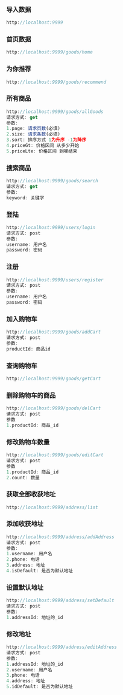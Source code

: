 ### 导入数据

``` js
http://localhost:9999
```

### 首页数据

``` js
http://localhost:9999/goods/home
```

### 为你推荐

``` js
http://localhost:9999/goods/recommend
```

### 所有商品

``` js
http://localhost:9999/goods/allGoods
请求方式: get
参数: 
1.page: 请求页数(必填)
2.size: 请求条数(必填)
3.sort: 排序方式 1为升序 -1为降序
4.priceGt: 价格区间 从多少开始
5.priceLte: 价格区间 到哪结束

```

### 搜索商品

``` js
http://localhost:9999/goods/search
请求方式: get
参数:
keyword: 关键字
```



### 登陆

``` js
http://localhost:9999/users/login
请求方式: post
参数:
username: 用户名
password: 密码
```

### 注册

``` js
http://localhost:9999/users/register
请求方式: post
参数:
username: 用户名
password: 密码
```

### 加入购物车

``` js
http://localhost:9999/goods/addCart
请求方式: post
参数:
productId: 商品id
```

### 查询购物车

``` js
http://localhost:9999/goods/getCart
```

### 删除购物车的商品

``` js
http://localhost:9999/goods/delCart
请求方式: post
参数
1.productId: 商品_id
```



### 修改购物车数量

``` js
http://localhost:9999/goods/editCart
请求方式: post
参数
1.productId: 商品_id
2.count: 数量
```

### 获取全部收获地址

``` js
http://localhost:9999/address/list
```

### 添加收获地址

``` js
http://localhost:9999/address/addAddress
请求方式: post
参数:
1.username: 用户名
2.phone: 电话
3.address: 地址
4.isDefault: 是否为默认地址
```

### 设置默认地址

``` js
http://localhost:9999/address/setDefault
请求方式: post
参数:
1.addressId: 地址的_id
```

### 修改地址

``` js
http://localhost:9999/address/editAddress
请求方式: post
参数:
1.addressId: 地址的_id
2.username: 用户名
3.phone: 电话
4.address: 地址
5.idDefault: 是否为默认地址
```

